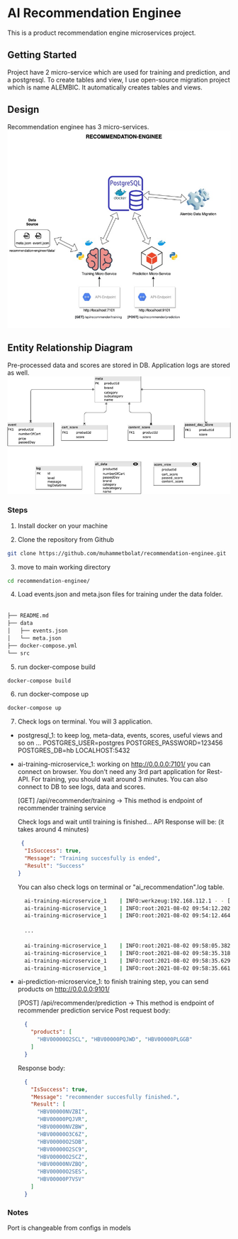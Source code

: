 # AI Recommendation Enginee

This is a product recommendation engine microservices project.

## Getting Started
Project have 2 micro-service which are used for training and prediction, and a postgresql. To create tables and view, I use open-source migration project which is name ALEMBIC. It automatically creates tables and views.

## Design
Recommendation enginee has 3 micro-services. 
![header image](https://github.com/muhammetbolat/recommendation-enginee/blob/main/design.jpg)

## Entity Relationship Diagram
Pre-processed data and scores are stored in DB. Application logs are stored as well.
![header image](https://github.com/muhammetbolat/recommendation-enginee/blob/main/Entity_Relationship_Diagram.jpg)

### Steps
1. Install docker on your machine

2. Clone the repository from Github

```bash
git clone https://github.com/muhammetbolat/recommendation-enginee.git
```

3. move to main working directory

```bash
cd recommendation-enginee/
```
4. Load events.json and meta.json files for training under the data folder.
```bash

├── README.md
├── data
│   ├── events.json
│   └── meta.json
├── docker-compose.yml
└── src
```

5. run docker-compose build 
```bash
docker-compose build
```

6. run docker-compose up
```bash
docker-compose up
```

7. Check logs on terminal. You will 3 application.
- postgresql_1: to keep log, meta-data, events, scores, useful views and so on ...
    POSTGRES_USER=postgres
    POSTGRES_PASSWORD=123456
    POSTGRES_DB=hb
    LOCALHOST:5432

- ai-training-microservice_1: working on http://0.0.0.0:7101/ you can connect on browser. You don't need any 3rd part application for Rest-API.
  For training, you should wait around 3 minutes. You can also connect to DB to see logs, data and scores. 

  [GET] /api/recommender/training -> This method is endpoint of recommender training service

  Check logs and wait until training is finished...
  API Response will be: (it takes around 4 minutes)
    ```json
     {
      "IsSuccess": true,
      "Message": "Training succesfully is ended",
      "Result": "Success"
    }
    ```
  You can also check logs on terminal or "ai_recommendation".log table.

  ```bash
    ai-training-microservice_1    | INFO:werkzeug:192.168.112.1 - - [02/Aug/2021 09:54:07] "GET /swagger.json HTTP/1.1" 200 -
    ai-training-microservice_1    | INFO:root:2021-08-02 09:54:12.202 - INFO - Recommender training is started.
    ai-training-microservice_1    | INFO:root:2021-08-02 09:54:12.464 - INFO - 10236 # of meta data is read from the source.

    ...

    ai-training-microservice_1    | INFO:root:2021-08-02 09:58:05.382 - INFO - 10235 # of content score data is mapped to object.
    ai-training-microservice_1    | INFO:root:2021-08-02 09:58:35.318 - INFO - 10235 # of content scores are saved/updated in DB.
    ai-training-microservice_1    | INFO:root:2021-08-02 09:58:35.629 - INFO - Content based recommender training is finished.
    ai-training-microservice_1    | INFO:root:2021-08-02 09:58:35.661 - INFO - Recommender training is finished. You can use API :)
  ```



- ai-prediction-microservice_1: to finish training step, you can send products on http://0.0.0.0:9101/

  [POST] /api/recommender/prediction -> This method is endpoint of recommender prediction service
    Post request body: 

    ```json
      {
        "products": [
          "HBV00000O2SCL", "HBV00000PQJWD", "HBV00000PLGGB"
        ]
      }
    ```

    Response body:
    ```json
      {
        "IsSuccess": true,
        "Message": "recommender succesfully finished.",
        "Result": [
          "HBV00000NVZBI",
          "HBV00000PQJVR",
          "HBV00000NVZBW",
          "HBV00000O3C6Z",
          "HBV00000O2SDB",
          "HBV00000O2SC9",
          "HBV00000O2SCZ",
          "HBV00000NVZBQ",
          "HBV00000O2SES",
          "HBV00000P7VSV"
        ]
      }
    ```
  

### Notes
Port is changeable from configs in models
